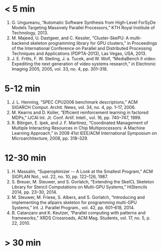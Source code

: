# < 5 min

1. G. Ungureanu, “Automatic Software Synthesis from High-Level ForSyDe
   Models Targeting Massively Parallel Processors,” KTH Royal
   Institute of Technology, 2013.
1. M. Majeed, U. Dastgeer, and C. Kessler, “Cluster-SkePU: A
   multi-backend skeleton programming library for GPU clusters,” in
   Proceedings of the International Conference on Parallel and
   Distributed Processing Techniques and Applications (PDPTA-2013),
   Las Vegas, USA, 2013.
1. J. E. Fritts, F. W. Steiling, J. a. Tucek, and W. Wolf, “MediaBench
   II video: Expediting the next generation of video systems
   research,” in Electronic Imaging 2005, 2005, vol. 33, no. 4,
   pp. 301–318.

# 5-12 min

1. J. L. Henning, “SPEC CPU2006 benchmark descriptions,” ACM SIGARCH
   Comput. Archit. News, vol. 34, no. 4, pp. 1–17, 2006.
1. M. Kearns and D. Koller, “Efficient reinforcement learning in
   factored MDPs,” IJCAI Int. Jt. Conf. Artif. Intell., vol. 16,
   pp. 740–747, 1999.
1. R. Bitirgen, E. Ipek, and J. F. Martinez, “Coordinated Management
   of Multiple Interacting Resources in Chip Multiprocessors: A
   Machine Learning Approach,” in 2008 41st IEEE/ACM International
   Symposium on Microarchitecture, 2008, pp. 318–329.

# 12-30 min

1. H. Massalin, “Superoptimizer -- A Look at the Smallest Program,”
   ACM SIGPLAN Not., vol. 22, no. 10, pp. 122–126, 1987.
1. S. Breuer, M. Steuwer, and S. Gorlatch, “Extending the SkelCL
   Skeleton Library for Stencil Computations on Multi-GPU Systems,”
   HiStencils 2014, pp. 23–30, 2014.
1. M. Steuwer, M. Friese, S. Albers, and S. Gorlatch, “Introducing and
   implementing the allpairs skeleton for programming multi-GPU
   Systems,” Int. J. Parallel Program., vol. 42, pp. 601–618, 2014.
1. B. Catanzaro and K. Keutzer, “Parallel computing with patterns and
   frameworks,” XRDS Crossroads, ACM Mag. Students, vol. 17, no. 5,
   p. 22, 2010.

# > 30 min
